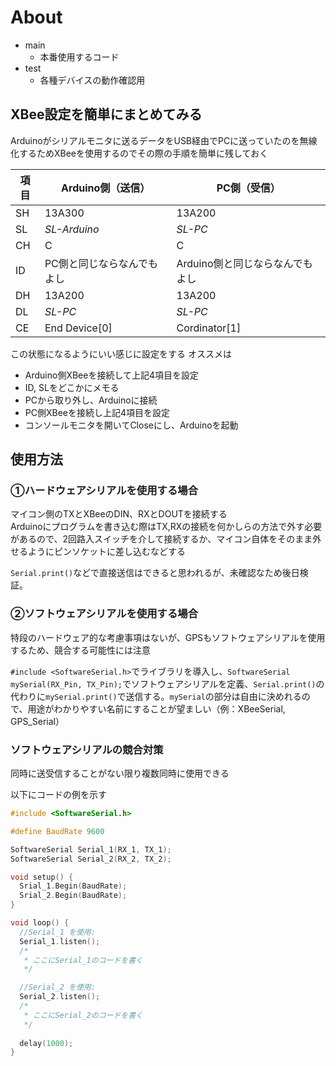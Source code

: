 # About

- main
  - 本番使用するコード
- test
  - 各種デバイスの動作確認用

## XBee設定を簡単にまとめてみる

Arduinoがシリアルモニタに送るデータをUSB経由でPCに送っていたのを無線化するためXBeeを使用するのでその際の手順を簡単に残しておく

| 項目 | Arduino側（送信） | PC側（受信） |
|----|----|----|
| SH | 13A300 | 13A200 |
| SL | _SL-Arduino_ | _SL-PC_ |
| CH | C | C |
| ID | PC側と同じならなんでもよし | Arduino側と同じならなんでもよし |
| DH | 13A200 | 13A200 |
| DL | _SL-PC_ | _SL-PC_ |
| CE | End Device[0] | Cordinator[1] |

この状態になるようにいい感じに設定をする
オススメは

- Arduino側XBeeを接続して上記4項目を設定
- ID, SLをどこかにメモる
- PCから取り外し、Arduinoに接続
- PC側XBeeを接続し上記4項目を設定
- コンソールモニタを開いてCloseにし、Arduinoを起動

## 使用方法

### ①ハードウェアシリアルを使用する場合

マイコン側のTXとXBeeのDIN、RXとDOUTを接続する  
Arduinoにプログラムを書き込む際はTX,RXの接続を何かしらの方法で外す必要があるので、2回路入スイッチを介して接続するか、マイコン自体をそのまま外せるようにピンソケットに差し込むなどする

`Serial.print()`などで直接送信はできると思われるが、未確認なため後日検証。

### ②ソフトウェアシリアルを使用する場合

特段のハードウェア的な考慮事項はないが、GPSもソフトウェアシリアルを使用するため、競合する可能性には注意

`#include <SoftwareSerial.h>`でライブラリを導入し、`SoftwareSerial mySerial(RX_Pin, TX_Pin);`でソフトウェアシリアルを定義、`Serial.print()`の代わりに`mySerial.print()`で送信する。`mySerial`の部分は自由に決めれるので、用途がわかりやすい名前にすることが望ましい（例：XBeeSerial, GPS_Serial）

### ソフトウェアシリアルの競合対策

同時に送受信することがない限り複数同時に使用できる

以下にコードの例を示す

```cpp
#include <SoftwareSerial.h>

#define BaudRate 9600

SoftwareSerial Serial_1(RX_1, TX_1);
SoftwareSerial Serial_2(RX_2, TX_2);

void setup() {
  Srial_1.Begin(BaudRate);
  Srial_2.Begin(BaudRate);
}

void loop() {
  //Serial_1 を使用:
  Serial_1.listen();
  /*
   * ここにSerial_1のコードを書く
   */

  //Serial_2 を使用:
  Serial_2.listen();
  /*
   * ここにSerial_2のコードを書く
   */
  
  delay(1000);
}
```
